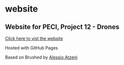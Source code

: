 # website
## Website for PECI, Project 12 - Drones

[Click here to vist the website](https://peci-grupo-12-drones.github.io/website/)  

Hosted with GitHub Pages

Based on Brushed by [Alessio Atzeni](https://www.alessioatzeni.com/)
